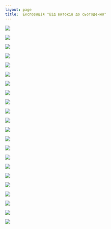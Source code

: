 ```yaml
---
layout: page
title:  Експозиція "Від витоків до сьогодення"
---
```

![](/assets/tiger-1429079204.jpg)

![](/assets/tiger-1429079222.jpg)

![](/assets/tiger-1429079245.jpg)

![](/assets/tiger-1429079275.jpg)

![](/assets/tiger-1429079300.jpg)

![](/assets/tiger-1429079319.jpg)

![](/assets/tiger-1429079339.jpg)

![](/assets/tiger-1429079359.jpg)

![](/assets/tiger-1429079378.jpg)

![](/assets/tiger-1429079397.jpg)

![](/assets/tiger-1429079415.jpg)

![](/assets/tiger-1429079435.jpg)

![](/assets/tiger-1429079455.jpg)

![](/assets/tiger-1429079472.jpg)

![](/assets/tiger-1429079493.jpg)

![](/assets/tiger-1429079511.jpg)

![](/assets/tiger-1429079531.jpg)

![](/assets/tiger-1429079554.jpg)

![](/assets/tiger-1429079572.jpg)

![](/assets/tiger-1429079590.jpg)

![](/assets/tiger-1429079611.jpg)

![](/assets/tiger-1429079632.jpg)